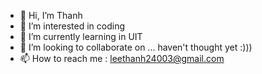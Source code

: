 - 👋 Hi, I’m Thanh 
- 👀 I’m interested in coding 
- 🌱 I’m currently learning in UIT  
- 💞️ I’m looking to collaborate on ... haven't thought yet :)))
- 📫 How to reach me : leethanh24003@gmail.com 

<!---
LeeThanh24/LeeThanh24 is a ✨ special ✨ repository because its `README.md` (this file) appears on your GitHub profile.
You can click the Preview link to take a look at your changes.
--->

